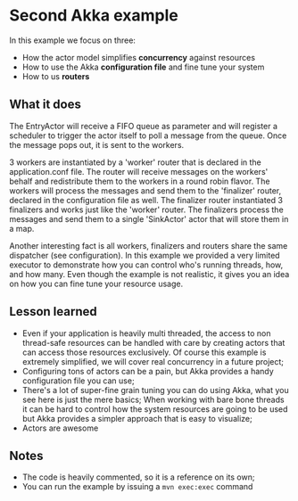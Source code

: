 # Second Akka example
In this example we focus on three:
* How the actor model simplifies **concurrency** against resources
* How to use the Akka **configuration file** and fine tune your system
* How to us **routers**

## What it does
The EntryActor will receive a FIFO queue as parameter and will register a scheduler to trigger
the actor itself to poll a message from the queue. Once the message pops out, it is sent to the
workers.

3 workers are instantiated by a 'worker' router that is declared in the application.conf file.
The router will receive messages on the workers' behalf and redistribute them to the workers in a
round robin flavor.
The workers will process the messages and send them to the 'finalizer' router, declared in the configuration
file as well.
The finalizer router instantiated 3 finalizers and works just like the 'worker' router.
The finalizers process the messages and send them to a single 'SinkActor' actor that will store them
in a map.

Another interesting fact is all workers, finalizers and routers share the same dispatcher (see configuration).
In this example we provided a very limited executor to demonstrate how you can control who's running threads,
how, and how many. Even though the example is not realistic, it gives you an idea on how you can fine tune
your resource usage.

## Lesson learned
* Even if your application is heavily multi threaded, the access to non thread-safe resources can be handled
with care by creating actors that can access those resources exclusively. Of course this example is extremely
simplified, we will cover real concurrency in a future project;
* Configuring tons of actors can be a pain, but Akka provides a handy configuration file you can use;
* There's a lot of super-fine grain tuning you can do using Akka, what you see here is just the mere basics;
When working with bare bone threads it can be hard to control how the system resources are going to be used
but Akka provides a simpler approach that is easy to visualize;
* Actors are awesome

## Notes
* The code is heavily commented, so it is a reference on its own;
* You can run the example by issuing a `mvn exec:exec` command